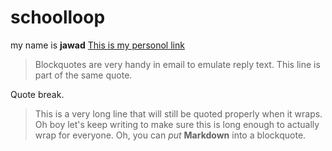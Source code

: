 # schoolloop
my name is **jawad**
[This is my personol link](https://github.com/iam-veeramalla/aws-devops-zero-to-hero)
> Blockquotes are very handy in email to emulate reply text.
> This line is part of the same quote.

Quote break.

> This is a very long line that will still be quoted properly when it wraps. Oh boy let's keep writing to make sure this is long enough to actually wrap for everyone. Oh, you can *put* **Markdown** into a blockquote. 

